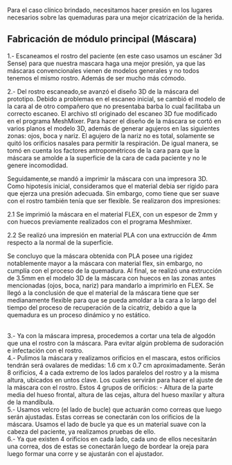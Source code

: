 Para el caso clínico brindado, necesitamos hacer presión en los lugares necesarios sobre las quemaduras para una mejor cicatrización de la herida.
<p>
<h2>Fabricación de módulo principal (Máscara)</h2>

1.- Escaneamos el rostro del paciente (en este caso usamos un escáner 3d Sense) para que nuestra mascara haga una mejor presión, ya que las máscaras convencionales vienen de modelos generales y no todos tenemos el mismo rostro. Además de ser mucho más cómodo.<br>

2.- Del rostro escaneado,se avanzó el diseño 3D de la máscara del prototipo. Debido a problemas en el escaneo inicial, se cambió el modelo de la cara al de otro compañero que no presentaba barba lo cual facilitaba un correcto escaneo. El archivo stl originado del escaneo 3D fue modificado en el programa MeshMixer. Para hacer el diseño de la máscara se cortó en varios planos el modelo 3D, además de generar agujeros en las siguientes zonas: ojos, boca y nariz. El agujero de la nariz no es total, solamente se quitó los orificios nasales para permitir la respiración. De igual manera, se tomó en cuenta los factores antropométricos de la cara para que la máscara se amolde a la superficie de la cara de cada paciente y no le genere incomodidad.<br>

Seguidamente,se mandó a imprimir la máscara con una impresora 3D. Como hipotesis inicial, consideramos que el material debia ser rígido para que ejerza una presión adecuada. Sin embargo, como tiene que ser suave con el rostro también tenía que ser flexible. Se realizaron dos impresiones:<br>

2.1 Se imprimió la máscara en el material FLEX, con un espesor de 2mm y con huecos previamente realizados con el programa Meshmixer. <br>

2.2 Se realizó una impresión en material PLA con una extrucción de 4mm respecto a la normal de la superficie.<br>

Se concluyo que la máscara obtenida con PLA posee una rigidez notablemente mayor a la máscara con material flex, sin embargo, no cumplía con el proceso de la quemadura. Al final, se realizó una extrucción de 3.5mm en el modelo 3D de la máscara con huecos en las zonas antes mencionadas (ojos, boca, nariz) para mandarlo a imprimirlo en FLEX. Se llegó a la conclusión de que el material de la máscara tiene que ser medianamente flexible para que se pueda amoldar a la cara a lo largo del tiempo del proceso de recuperación de la cicatriz, debido a que la quemadura es un proceso dinámico y no estático.

<br>
3.- Ya con la máscara impresa, procedemos a cortar una tela de algodón que una el rostro con la máscara. Para evitar algún problema de sudoración e infectación con el rostro.<br>
4.- Pulimos la máscara y realizamos orificios en el mascara, estos orificios tendrán será ovalares de medidas: 1.6 cm x 0.7 cm aproximadamente.
Serán 8 orificios, 4 a cada extremo de los lados paralelos del rostro y a la misma altura, ubicados en untos clave. Los cuales servirán para hacer el ajuste de la máscara con el rostro.
Estos 4 grupos de orificios: - Altura de la parte media del hueso frontal, altura de las cejas, altura del hueso maxilar y altura de la mandíbula.<br>
5.- Usamos velcro (el lado de bucle) que actuarán como correas que luego serán ajustadas. Estas correas se conectarán con los orificios de la máscara.
Usamos el lado de bucle ya que es un material suave con la cabeza del paciente, ya realizamos pruebas de ello. <br>
6.- Ya que existen 4 orificios en cada lado, cada uno de ellos necesitarán una correa, dos de estas se conectarán luego de bordear la oreja para luego formar una corre y se ajustarán con el ajustador.

